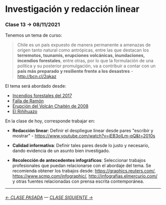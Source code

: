 # Investigación y redacción linear

### Clase 13 → 08/11/2021

Tenemos un tema de curso:

> Chile es un país expuesto de manera permanente a amenazas de origen tanto natural como antrópicas, entre las que destacan los **terremotos, tsunamis, erupciones volcánicas, inundaciones, incendios forestales**, entre otras, por lo que la formulación de una política y su posterior promulgación, va a contribuir a contar con un **país más preparado y resiliente frente a los desastres** - http://bcn.cl/2qkaz

El tema será abordado desde:

- [Incendios forestales del 2017](https://github.com/InfoDigitalGrupo/Incendios_Forestales-)
- [Falla de Ramón](https://github.com/fallasanramon-infografiadigital/entrega1)
- [Erupción del Volcán Chaitén de 2008](https://github.com/Impacto-socioecologico/25-de-octubre)
- [El Riñihuazo](https://github.com/Infografia-Digital/info-digital-11)

En la clase de hoy, corresponde trabajar en:

- **Redacción linear**: Definir el despliegue linear desde pares "escribir y mostrar" - https://www.youtube.com/watch?v=iEB3oILm-qQ&t=2010s

- **Calidad informativa**: Definir tales pares desde lo justo y necesario, dando evidencia de un asunto bien investigado.

- **Recolección de antecedentes infográficos**: Seleccionar trabajos profesionales que puedan relacionarse con el abordaje del tema. Se recomienda obtener los trabajos desde: https://graphics.reuters.com/, https://www.scmp.com/infographic/, http://infografias.elmercurio.com/ y otras fuentes relacionadas con prensa escrita contemporánea.

- - - - - - - -


###### [← CLASE PASADA](https://github.com/profesorfaco/dno075-2021-2/tree/main/clase-11) — [CLASE SIGUIENTE →](https://github.com/profesorfaco/dno075-2021-2/tree/main/clase-14) 

